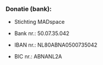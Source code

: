 ### Donatie (bank):

- Stichting MADspace

- Bank nr.: 50.07.35.042

- IBAN nr.: NL80ABNA0500735042

- BIC nr.: ABNANL2A
